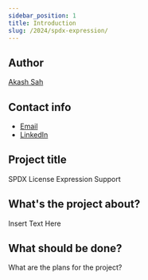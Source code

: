 ```yaml
---
sidebar_position: 1
title: Introduction
slug: /2024/spdx-expression/
---
```

<!--
SPDX-License-Identifier: CC-BY-SA-4.0

SPDX-FileCopyrightText: 2024 Akash Sah <email.here>
-->

## Author

[Akash Sah](https://github.com/AkashSah2003)

## Contact info

- [Email](mailto:email.here)
- [LinkedIn](https://linkedin.com/in/my-user)

## Project title

SPDX License Expression Support

## What's the project about?

Insert Text Here

## What should be done?

What are the plans for the project?
